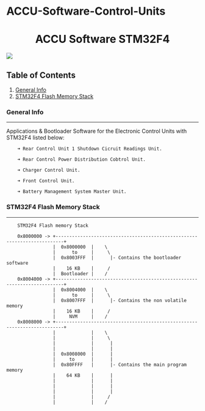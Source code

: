 # ACCU-Software-Control-Units
<h1 align="center"> ACCU Software STM32F4 </h1>
<p align="left">
   <img src="https://img.shields.io/badge/STATUS-EN%20DESAROLLO-green">
   </p>
   
## Table of Contents
1. [General Info](#general-info)
2. [STM32F4 Flash Memory Stack](#stm32f4-flash-memory-stack)

   
### General Info
***
Applications & Bootloader Software for the Electronic Control Units with STM32F4 listed below:

		➜ Rear Control Unit 1 Shutdown Cicruit Readings Unit.
    
		➜ Rear Control Power Distribution Cobtrol Unit.
    
		➜ Charger Control Unit.
    
		➜ Front Control Unit.
    
		➜ Battery Management System Master Unit.
    	


### STM32F4 Flash Memory Stack
***
		STM32F4 Flash memory Stack

		0x8000000 -> +-------------------------------------------------------------------------+
					 |  0x8000000  |	\
					 |      to     |	 \
					 |  0x8003FFF  |	  |- Contains the bootloader software
					 |    16 KB    |	 /
					 |  Bootloader |	/
		0x8004000 -> +-------------------------------------------------------------------------+
					 |  0x8004000  |	\
					 |      to     |	 \
					 |  0x8007FFF  |	  |- Contains the non volatile memory
					 |    16 KB    |	 /
					 |     NVM     |	/
		0x8008000 -> +-------------------------------------------------------------------------+
					 |             |	\
					 |             |	 \
					 |             |	  |
					 |             |	  |
					 |  0x8008000  |	  |
					 |     to      |	  |
					 |  0x80FFFF   |	  |- Contains the main program memory
					 |    64 KB    |	  |
					 |     	       |	  |
					 |             |	  |
					 |             |	  |
					 |             |	 /
					 |             |	/

